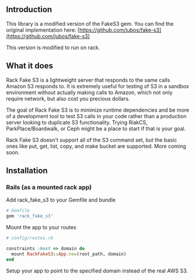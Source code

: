 ## Introduction

This library is a modified version of the FakeS3 gem.
You can find the original implementation here: [https://github.com/jubos/fake-s3](https://github.com/jubos/fake-s3)

This version is modified to run on rack.

## What it does

Rack Fake S3 is a lightweight server that responds to the same calls Amazon S3 responds to.
It is extremely useful for testing of S3 in a sandbox environment without actually
making calls to Amazon, which not only require network, but also cost you precious dollars.

The goal of Rack Fake S3 is to minimize runtime dependencies and be more of a
development tool to test S3 calls in your code rather than a production server
looking to duplicate S3 functionality.  Trying RiakCS, ParkPlace/Boardwalk, or
Ceph might be a place to start if that is your goal.

Rack Fake S3 doesn't support all of the S3 command set, but the basic ones like put, get,
list, copy, and make bucket are supported. More coming soon.

## Installation

### Rails (as a mounted rack app)

Add rack_fake_s3 to your Gemfile and bundle

```ruby
# Gemfile
gem 'rack_fake_s3'
```

Mount the app to your routes

```ruby
# config/routes.rb

constraints :host => domain do
  mount RackFakeS3::App.new(root_path, domain)
end
```

Setup your app to point to the specified domain instead of the real AWS S3.
